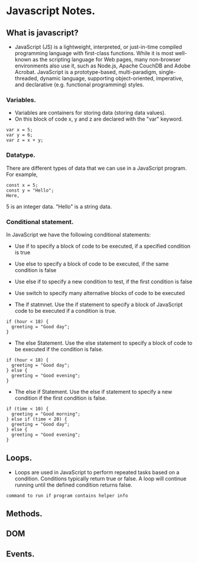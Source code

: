 # Javascript Notes.

## What is javascript?

- JavaScript (JS) is a lightweight, interpreted, or just-in-time compiled programming language with first-class functions. While it is most well-known as the scripting language for Web pages, many non-browser environments also use it, such as Node.js, Apache CouchDB and Adobe Acrobat. JavaScript is a prototype-based, multi-paradigm, single-threaded, dynamic language, supporting object-oriented, imperative, and declarative (e.g. functional programming) styles.

### Variables.

* Variables are containers for storing data (storing data values).
* On this block of code x, y and z are declared with the "var" keyword.
```
var x = 5;
var y = 6;
var z = x + y;
```

### Datatype.
There are different types of data that we can use in a JavaScript program. For example,
```
const x = 5;
const y = "Hello";
Here,
```
5 is an integer data.
"Hello" is a string data.

### Conditional statement.

In JavaScript we have the following conditional statements:

- Use if to specify a block of code to be executed, if a specified condition is true
- Use else to specify a block of code to be executed, if the same condition is false
- Use else if to specify a new condition to test, if the first condition is false
- Use switch to specify many alternative blocks of code to be executed

- The if statmnet.
Use the if statement to specify a block of JavaScript code to be executed if a condition is true.
```
if (hour < 18) {
  greeting = "Good day";
}
```
- The else Statement.
Use the else statement to specify a block of code to be executed if the condition is false.
```
if (hour < 18) {
  greeting = "Good day";
} else {
  greeting = "Good evening";
}
```
- The else if Statement.
Use the else if statement to specify a new condition if the first condition is false.
```
if (time < 10) {
  greeting = "Good morning";
} else if (time < 20) {
  greeting = "Good day";
} else {
  greeting = "Good evening";
}
```
## Loops.

- Loops are used in JavaScript to perform repeated tasks based on a condition. Conditions typically return true or false. A loop will continue running until the defined condition returns false.
```
command to run if program contains helper info
```

## Methods.

## DOM

## Events.



